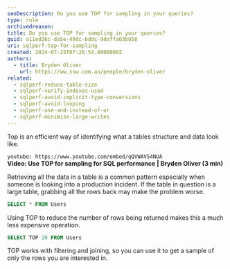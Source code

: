 ```yaml
---
seoDescription: Do you use TOP for sampling in your queries?
type: rule
archivedreason:
title: Do you use TOP for sampling in your queries?
guid: a11ed36c-da5e-49dc-bddc-9deffa03b858
uri: sqlperf-top-for-sampling
created: 2024-07-25T07:26:54.0000000Z
authors:
  - title: Bryden Oliver
    url: https://ww.ssw.com.au/people/bryden-oliver
related:
  - sqlperf-reduce-table-size
  - sqlperf-verify-indexes-used
  - sqlperf-avoid-implicit-type-conversions
  - sqlperf-avoid-looping
  - sqlperf-use-and-instead-of-or
  - sqlperf-minimise-large-writes
---
```


Top is an efficient way of identifying what a tables structure and data look like.

<!--endintro-->

`youtube: https://www.youtube.com/embed/qQVWAVS4NUA`  
**Video: Use TOP for sampling for SQL performance | Bryden Oliver (3 min)**

Retrieving all the data in a table is a common pattern especially when someone is looking into a production incident. If the table in question is a large table, grabbing all the rows back may make the problem worse.

```sql
SELECT * FROM Users
```

Using TOP to reduce the number of rows being returned makes this a much less expensive operation.

```sql
SELECT TOP 20 FROM Users
```

TOP works with filtering and joining, so you can use it to get a sample of only the rows you are interested in.
